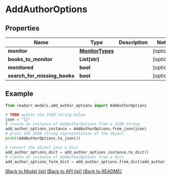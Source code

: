 # AddAuthorOptions


## Properties

Name | Type | Description | Notes
------------ | ------------- | ------------- | -------------
**monitor** | [**MonitorTypes**](MonitorTypes.md) |  | [optional] 
**books_to_monitor** | **List[str]** |  | [optional] 
**monitored** | **bool** |  | [optional] 
**search_for_missing_books** | **bool** |  | [optional] 

## Example

```python
from readarr.models.add_author_options import AddAuthorOptions

# TODO update the JSON string below
json = "{}"
# create an instance of AddAuthorOptions from a JSON string
add_author_options_instance = AddAuthorOptions.from_json(json)
# print the JSON string representation of the object
print(AddAuthorOptions.to_json())

# convert the object into a dict
add_author_options_dict = add_author_options_instance.to_dict()
# create an instance of AddAuthorOptions from a dict
add_author_options_form_dict = add_author_options.from_dict(add_author_options_dict)
```
[[Back to Model list]](../README.md#documentation-for-models) [[Back to API list]](../README.md#documentation-for-api-endpoints) [[Back to README]](../README.md)


